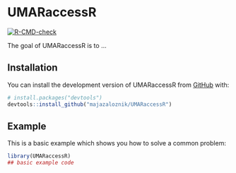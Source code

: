 
# UMARaccessR

<!-- badges: start -->
[![R-CMD-check](https://github.com/majazaloznik/UMARaccessR/actions/workflows/R-CMD-check.yaml/badge.svg)](https://github.com/majazaloznik/UMARaccessR/actions/workflows/R-CMD-check.yaml)
<!-- badges: end -->

The goal of UMARaccessR is to ...

## Installation

You can install the development version of UMARaccessR from [GitHub](https://github.com/) with:

``` r
# install.packages("devtools")
devtools::install_github("majazaloznik/UMARaccessR")
```

## Example

This is a basic example which shows you how to solve a common problem:

``` r
library(UMARaccessR)
## basic example code
```

